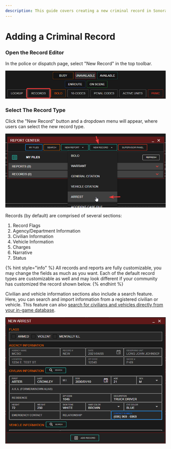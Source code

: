```yaml
---
description: This guide covers creating a new criminal record in Sonoran CAD.
---
```


# Adding a Criminal Record

### Open the Record Editor

In the police or dispatch page, select "New Record" in the top toolbar.

![Sonoran CAD's Records Center](<../../.gitbook/assets/image (155) (2) (2) (2) (2) (1).png>)

### Select The Record Type

Click the "New Record" button and a dropdown menu will appear, where users can select the new record type.

![Selecting the New Record you would like to make](<../../.gitbook/assets/image (137).png>)

Records (by default) are comprised of several sections:

1. Record Flags
2. Agency/Department Information
3. Civilian Information
4. Vehicle Information
5. Charges
6. Narrative
7. Status

{% hint style="info" %}
All records and reports are fully customizable, you may change the fields as much as you want. Each of the default record types are customizable as well and may look different if your community has customized the record shown below.
{% endhint %}

Civilian and vehicle information sections also include a search feature. Here, you can search and import information from a registered civilian or vehicle. This feature can also [search for civilians and vehicles directly from your in-game database](../../integration-plugins/database-sync-and-merge/).

![Sonoran CAD's record information search feature](<../../.gitbook/assets/image (139).png>)

